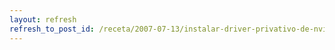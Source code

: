 ```yaml
---
layout: refresh
refresh_to_post_id: /receta/2007-07-13/instalar-driver-privativo-de-nvidia-con-kernel-linux-2-6-20
---
```

